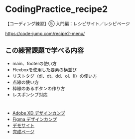 # CodingPractice_recipe2
【コーディング練習】⑤ 入門編：レシピサイト／レシピページ

https://code-jump.com/recipe2-menu/

## この練習課題で学べる内容
- main、footerの使い方
- Flexboxを使用した要素の横並び
- リストタグ（dl、dt、dd、ol、li）の使い方
- 点線の使い方
- 枠線のあるボタンの作り方
- レスポンシブ対応

# 
- [Adobe XD デザインカンプ](https://xd.adobe.com/view/8164fbcf-5d3e-4bdf-8d9e-5cb5d58329bb-d437/?hints=off)
- [Figma デザインカンプ](https://www.figma.com/design/ILuwOm4aunXJlxLDGotAtg/recipe2?node-id=0-1&node-type=canvas&t=SySPPQ9strI8esNV-0)
- [デモサイト](https://code-jump.com/demo/html/recipe2/)
- [完成ページ](https://makowithyou.github.io/CodingPractice_recipe2/)
